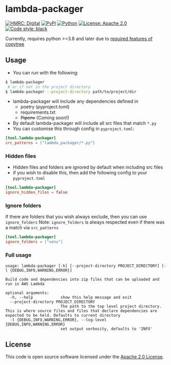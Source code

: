 # lambda-packager

<a href="https://github.com/hmrc"><img alt="HMRC: Digital" src="https://img.shields.io/badge/HMRC-Digital-FFA500?style=flat&labelColor=000000&logo=gov.uk"></a>
<a href="https://pypi.org/project/lambda-packager/"><img alt="PyPI" src="https://img.shields.io/pypi/v/lambda-packager"></a>
<a href="https://pypi.org/project/lambda-packager/"><img alt="Python" src="https://img.shields.io/pypi/pyversions/lambda-packager"></a>
<a href="https://github.com/hmrc/python-aws-lambda-packager/blob/master/LICENSE"><img alt="License: Apache 2.0" src="https://img.shields.io/github/license/hmrc/python-aws-lambda-packager"></a>
<a href="https://github.com/psf/black"><img alt="Code style: black" src="https://img.shields.io/badge/code%20style-black-000000.svg"></a>

Currently, requires python >=3.8 and later due to [required features of copytree](https://docs.python.org/3/library/shutil.html#shutil.copytree)

## Usage
- You can run with the following:
```bash
$ lambda-packager
 # or if not in the project directory  
$ lambda-packager --project-directory path/to/project/dir
```
- lambda-packager will include any dependencies defined in
    - poetry (pyproject.toml)
    - requirements.txt
    - ~~Pipenv~~ (Coming soon!)
- By default lambda-packager will include all src files that match `*.py`
- You can customise this through config in `pyproject.toml`:
```toml
[tool.lambda-packager]
src_patterns = ["lambda_packager/*.py"]
```

### Hidden files
- Hidden files and folders are ignored by default when including src files
- if you wish to disable this, then add the following config to your `pyproject.toml`
```toml
[tool.lambda-packager]
ignore_hidden_files = false
```

### Ignore folders
If there are folders that you wish always exclude, then you can use `ignore_folders`
Note: `ignore_folders` is always respected even if there was a match via `src_patterns`
```toml
[tool.lambda-packager]
ignore_folders = ["venv"]
```

### Full usage
```
usage: lambda-packager [-h] [--project-directory PROJECT_DIRECTORY] [-l {DEBUG,INFO,WARNING,ERROR}]

Build code and dependencies into zip files that can be uploaded and run in AWS Lambda

optional arguments:
  -h, --help            show this help message and exit
  --project-directory PROJECT_DIRECTORY
                        The path to the top level project directory. This is where source files and files that declare dependencies are expected to be held. Defaults to current directory
  -l {DEBUG,INFO,WARNING,ERROR}, --log-level {DEBUG,INFO,WARNING,ERROR}
                        set output verbosity, defaults to 'INFO'

```

## License

This code is open source software licensed under the [Apache 2.0 License]("http://www.apache.org/licenses/LICENSE-2.0.html").
